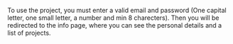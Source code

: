 To use the project, you must enter a valid email and password (One capital letter, one small letter, a number and min 8 charecters).
Then you will be redirected to the info page, where you can see the personal details and a list of projects.
